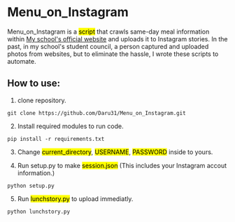 # Menu_on_Instagram 

Menu_on_Instagram is a <mark>script</mark> that crawls same-day meal information within [My school's official website](https://school.use.go.kr/ulsan-hs-h/M01030702/) and uploads it to Instagram stories. 
In the past, in my school's student council, a person captured and uploaded photos from websites, but to eliminate the hassle, I wrote these scripts to automate.

## How to use:

1. clone repository.

```shell
git clone https://github.com/Daru31/Menu_on_Instagram.git
```

2. Install required modules to run code. 

```shell 
pip install -r requirements.txt 
```

3. Change <mark>current_directory</mark>, <mark>USERNAME</mark>, <mark>PASSWORD</mark> inside to yours. 

4. Run setup.py to make <mark>session.json</mark> (This includes your Instagram accout information.) 

```shell 
python setup.py 
```

5. Run <mark>lunchstory.py</mark> to upload immediatly. 

```shell 
python lunchstory.py 
```
